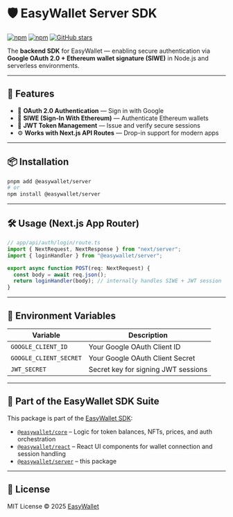 # 🛡️ EasyWallet Server SDK

[![npm](https://img.shields.io/npm/v/@easywallet/server?color=%2360a5fa&label=npm%20version)](https://www.npmjs.com/package/@easywallet/server)
[![npm](https://img.shields.io/npm/dw/@easywallet/server?color=%2390caf9&label=downloads)](https://www.npmjs.com/package/@easywallet/server)
[![GitHub stars](https://img.shields.io/github/stars/karimK3/easywallet?style=social)](https://github.com/karimK3/easywallet)

The **backend SDK** for EasyWallet — enabling secure authentication via **Google OAuth 2.0 + Ethereum wallet signature (SIWE)** in Node.js and serverless environments.

---

## 🚀 Features

- 🔐 **OAuth 2.0 Authentication** — Sign in with Google
- 🦊 **SIWE (Sign-In With Ethereum)** — Authenticate Ethereum wallets
- 🔑 **JWT Token Management** — Issue and verify secure sessions
- ⚙️ **Works with Next.js API Routes** — Drop-in support for modern apps

---

## 📦 Installation

```bash
pnpm add @easywallet/server
# or
npm install @easywallet/server
```

---

## 🛠️ Usage (Next.js App Router)

```ts
// app/api/auth/login/route.ts
import { NextRequest, NextResponse } from "next/server";
import { loginHandler } from "@easywallet/server";

export async function POST(req: NextRequest) {
  const body = await req.json();
  return loginHandler(body); // internally handles SIWE + JWT session
}
```

---

## 🔐 Environment Variables

| Variable            | Description                          |
|---------------------|--------------------------------------|
| `GOOGLE_CLIENT_ID`  | Your Google OAuth Client ID          |
| `GOOGLE_CLIENT_SECRET` | Your Google OAuth Client Secret   |
| `JWT_SECRET`        | Secret key for signing JWT sessions  |

---

## 🧩 Part of the EasyWallet SDK Suite

This package is part of the [EasyWallet SDK](https://github.com/easywallet/easywallet-core):

- [`@easywallet/core`](https://www.npmjs.com/package/@easywallet/core) – Logic for token balances, NFTs, prices, and auth orchestration
- [`@easywallet/react`](https://www.npmjs.com/package/@easywallet/react) – React UI components for wallet connection and session handling
- [`@easywallet/server`](https://www.npmjs.com/package/@easywallet/server) – this package

---

## 🪪 License

MIT License © 2025 [EasyWallet](https://easywallet.io)
